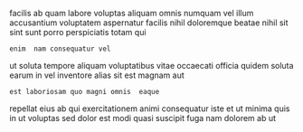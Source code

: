 <!--
title: Centralized 6th generation application
author: Meaghan
date: 2015-02-07-0453
link: 2015-02-07-0453-centralized-6th-generation-application
tags: [design,templates,Photoshop,unicorns]
-->

facilis ab quam labore
voluptas aliquam omnis numquam vel illum accusantium
voluptatem aspernatur facilis  nihil
   doloremque  beatae
nihil  sit sint
  sunt porro perspiciatis totam qui
 	enim  nam consequatur vel
ut soluta tempore aliquam voluptatibus vitae occaecati
officia quidem soluta earum 
in vel inventore  alias sit est magnam aut
 	est laboriosam quo magni omnis  eaque
repellat eius  ab qui exercitationem animi  consequatur
iste et ut minima quis in ut voluptas
  sed dolor est modi quasi suscipit
fuga nam dolorem ab   ut